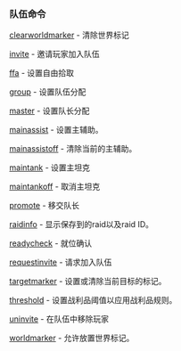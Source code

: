 ### 队伍命令

[clearworldmarker](https://wow.gamepedia.com/MACRO_clearworldmarker) - 清除世界标记

[invite](https://wow.gamepedia.com/MACRO_invite) - 邀请玩家加入队伍

[ffa](https://wow.gamepedia.com/MACRO_ffa) - 设置自由拾取

[group](https://wow.gamepedia.com/MACRO_group) - 设置队伍分配

[master](https://wow.gamepedia.com/MACRO_master) - 设置队长分配

[mainassist](https://wow.gamepedia.com/MACRO_mainassist) -  设置主辅助。

[mainassistoff](https://wow.gamepedia.com/MACRO_mainassistoff) - 清除当前的主辅助。

[maintank](https://wow.gamepedia.com/MACRO_maintank) - 设置主坦克

[maintankoff](https://wow.gamepedia.com/MACRO_maintankoff) - 取消主坦克

[promote](https://wow.gamepedia.com/MACRO_promote) - 移交队长

[raidinfo](https://wow.gamepedia.com/MACRO_raidinfo) - 显示保存到的raid以及raid ID。

[readycheck](https://wow.gamepedia.com/MACRO_readycheck) - 就位确认

[requestinvite](https://wow.gamepedia.com/MACRO_requestinvite) - 请求加入队伍

[targetmarker](https://wow.gamepedia.com/MACRO_targetmarker) - 设置或清除当前目标的标记。

[threshold](https://wow.gamepedia.com/MACRO_threshold) - 设置战利品阈值以应用战利品规则。

[uninvite](https://wow.gamepedia.com/MACRO_uninvite) - 在队伍中移除玩家

[worldmarker](https://wow.gamepedia.com/MACRO_worldmarker) - 允许放置世界标记。

